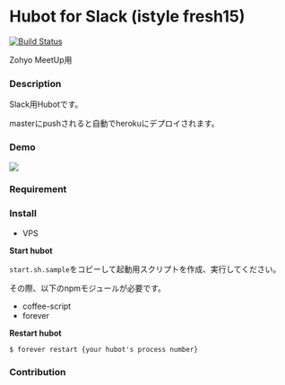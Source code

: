 Hubot for Slack (istyle fresh15)
====

[![Build Status](https://travis-ci.org/sota1235/slack-fresh15-hubot.svg?branch=master)](https://travis-ci.org/sota1235/slack-fresh15-hubot)

Zohyo MeetUp用

### Description

Slack用Hubotです。

masterにpushされると自動でherokuにデプロイされます。

### Demo

![](http://i.gyazo.com/2dc561e10ca885f2d1422ee481962c29.png)

### Requirement

### Install

- VPS

**Start hubot**

`start.sh.sample`をコピーして起動用スクリプトを作成、実行してください。

その際、以下のnpmモジュールが必要です。

- coffee-script
- forever

**Restart hubot**

```shell
$ forever restart {your hubot's process number}
```

### Contribution

